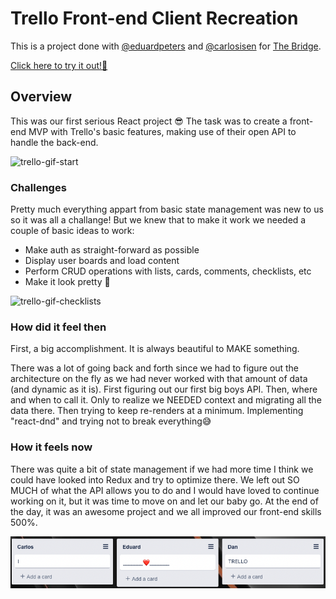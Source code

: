 # Trello Front-end Client Recreation

This is a project done with [@eduardpeters](https://github.com/eduardpeters) and [@carlosisen](https://github.com/carlosisen) for [The Bridge](https://www.thebridge.tech/).

[Click here to try it out!👾](https://trello-client-project.vercel.app/)

## Overview

This was our first serious React project 😎
The task was to create a front-end MVP with Trello's basic features, making use of their open API to handle the back-end.

![trello-gif-start](gifs/trello-gif-start.gif)

### Challenges

Pretty much everything appart from basic state management was new to us so it was all a challange!
But we knew that to make it work we needed a couple of basic ideas to work:

- Make auth as straight-forward as possible
- Display user boards and load content
- Perform CRUD operations with lists, cards, comments, checklists, etc
- Make it look pretty 💋

![trello-gif-checklists](gifs/trello-gif-checklist.gif)

### How did it feel then

First, a big accomplishment. It is always beautiful to MAKE something.

There was a lot of going back and forth since we had to figure out the architecture on the fly as we had never worked with that amount of data (and dynamic as it is). First figuring out our first big boys API. Then, where and when to call it. Only to realize we NEEDED context and migrating all the data there. Then trying to keep re-renders at a minimum. Implementing "react-dnd" and trying not to break everything😅

### How it feels now

There was quite a bit of state management if we had more time I think we could have looked into Redux and try to optimize there. We left out SO MUCH of what the API allows you to do and I would have loved to continue working on it, but it was time to move on and let our baby go.
At the end of the day, it was an awesome project and we all improved our front-end skills 500%.

![I ❤️ TRELLO](gifs/I-love-trello.png)
